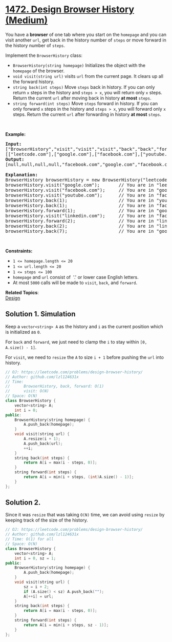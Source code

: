 # [1472. Design Browser History (Medium)](https://leetcode.com/problems/design-browser-history/)

<p>You have a <strong>browser</strong> of one tab where you start on the <code>homepage</code> and you can visit another <code>url</code>, get back in the history number of <code>steps</code> or move forward in the history number of <code>steps</code>.</p>

<p>Implement the <code>BrowserHistory</code> class:</p>

<ul>
	<li><code>BrowserHistory(string homepage)</code> Initializes the object with the <code>homepage</code>&nbsp;of the browser.</li>
	<li><code>void visit(string url)</code>&nbsp;visits <code>url</code> from the current page. It clears up all the forward history.</li>
	<li><code>string back(int steps)</code>&nbsp;Move <code>steps</code> back in history. If you can only return <code>x</code> steps in the history and <code>steps &gt; x</code>, you will&nbsp;return only <code>x</code> steps. Return the current <code>url</code>&nbsp;after moving back in history <strong>at most</strong> <code>steps</code>.</li>
	<li><code>string forward(int steps)</code>&nbsp;Move <code>steps</code> forward in history. If you can only forward <code>x</code> steps in the history and <code>steps &gt; x</code>, you will&nbsp;forward only&nbsp;<code>x</code> steps. Return the current <code>url</code>&nbsp;after forwarding in history <strong>at most</strong> <code>steps</code>.</li>
</ul>

<p>&nbsp;</p>
<p><strong>Example:</strong></p>

<pre><b>Input:</b>
["BrowserHistory","visit","visit","visit","back","back","forward","visit","forward","back","back"]
[["leetcode.com"],["google.com"],["facebook.com"],["youtube.com"],[1],[1],[1],["linkedin.com"],[2],[2],[7]]
<b>Output:</b>
[null,null,null,null,"facebook.com","google.com","facebook.com",null,"linkedin.com","google.com","leetcode.com"]

<b>Explanation:</b>
BrowserHistory browserHistory = new BrowserHistory("leetcode.com");
browserHistory.visit("google.com");       // You are in "leetcode.com". Visit "google.com"
browserHistory.visit("facebook.com");     // You are in "google.com". Visit "facebook.com"
browserHistory.visit("youtube.com");      // You are in "facebook.com". Visit "youtube.com"
browserHistory.back(1);                   // You are in "youtube.com", move back to "facebook.com" return "facebook.com"
browserHistory.back(1);                   // You are in "facebook.com", move back to "google.com" return "google.com"
browserHistory.forward(1);                // You are in "google.com", move forward to "facebook.com" return "facebook.com"
browserHistory.visit("linkedin.com");     // You are in "facebook.com". Visit "linkedin.com"
browserHistory.forward(2);                // You are in "linkedin.com", you cannot move forward any steps.
browserHistory.back(2);                   // You are in "linkedin.com", move back two steps to "facebook.com" then to "google.com". return "google.com"
browserHistory.back(7);                   // You are in "google.com", you can move back only one step to "leetcode.com". return "leetcode.com"
</pre>

<p>&nbsp;</p>
<p><strong>Constraints:</strong></p>

<ul>
	<li><code>1 &lt;= homepage.length &lt;= 20</code></li>
	<li><code>1 &lt;= url.length &lt;= 20</code></li>
	<li><code>1 &lt;= steps &lt;= 100</code></li>
	<li><code>homepage</code> and <code>url</code> consist of&nbsp; '.' or lower case English letters.</li>
	<li>At most <code>5000</code>&nbsp;calls will be made to <code>visit</code>, <code>back</code>, and <code>forward</code>.</li>
</ul>

**Related Topics**:  
[Design](https://leetcode.com/tag/design/)

## Solution 1. Simulation

Keep a `vector<string> A` as the history and `i` as the current position which is initialized as `0`.

For `back` and `forward`, we just need to clamp the `i` to stay within `[0, A.size() - 1]`.

For `visit`, we need to `resize` the `A` to size `i + 1` before pushing the `url` into history.

```cpp
// OJ: https://leetcode.com/problems/design-browser-history/
// Author: github.com/lzl124631x
// Time:
//      BrowserHistory, back, forward: O(1)
//      visit: O(N)
// Space: O(N)
class BrowserHistory {
    vector<string> A;
    int i = 0;
public:
    BrowserHistory(string homepage) {
        A.push_back(homepage);
    }
    void visit(string url) {
        A.resize(i + 1);
        A.push_back(url);
        ++i;
    }
    string back(int steps) {
        return A[i = max(i - steps, 0)];
    }
    string forward(int steps) {
        return A[i = min(i + steps, (int)A.size() - 1)];
    }
};
```

## Solution 2.

Since it was `resize` that was taking `O(N)` time, we can avoid using `resize` by keeping track of the size of the history.

```cpp
// OJ: https://leetcode.com/problems/design-browser-history/
// Author: github.com/lzl124631x
// Time: O(1) for all
// Space: O(N)
class BrowserHistory {
    vector<string> A;
    int i = 0, sz = 1;
public:
    BrowserHistory(string homepage) {
        A.push_back(homepage);
    }
    void visit(string url) {
        sz = i + 2;
        if (A.size() < sz) A.push_back("");
        A[++i] = url;
    }
    string back(int steps) {
        return A[i = max(i - steps, 0)];
    }
    string forward(int steps) {
        return A[i = min(i + steps, sz - 1)];
    }
};
```